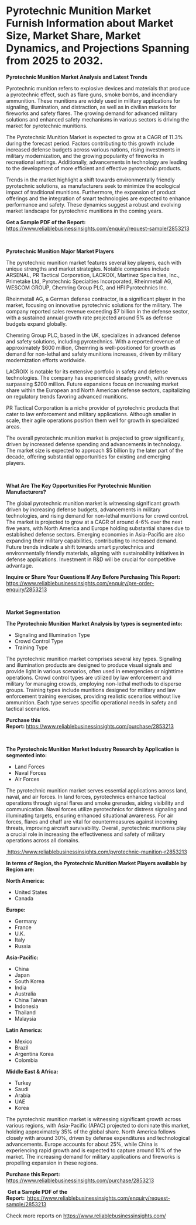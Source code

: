 <p><h1>Pyrotechnic Munition Market Furnish Information about Market Size, Market Share, Market Dynamics, and Projections Spanning from 2025 to 2032.</h1></p><p><strong>Pyrotechnic Munition Market Analysis and Latest Trends</strong></p>
<p><p>Pyrotechnic munition refers to explosive devices and materials that produce a pyrotechnic effect, such as flare guns, smoke bombs, and incendiary ammunition. These munitions are widely used in military applications for signaling, illumination, and distraction, as well as in civilian markets for fireworks and safety flares. The growing demand for advanced military solutions and enhanced safety mechanisms in various sectors is driving the market for pyrotechnic munitions.</p><p>The Pyrotechnic Munition Market is expected to grow at a CAGR of 11.3% during the forecast period. Factors contributing to this growth include increased defense budgets across various nations, rising investments in military modernization, and the growing popularity of fireworks in recreational settings. Additionally, advancements in technology are leading to the development of more efficient and effective pyrotechnic products.</p><p>Trends in the market highlight a shift towards environmentally friendly pyrotechnic solutions, as manufacturers seek to minimize the ecological impact of traditional munitions. Furthermore, the expansion of product offerings and the integration of smart technologies are expected to enhance performance and safety. These dynamics suggest a robust and evolving market landscape for pyrotechnic munitions in the coming years.</p></p>
<p><strong>Get a Sample PDF of the Report:&nbsp;</strong> <a href="https://www.reliablebusinessinsights.com/enquiry/request-sample/2853213?utm_campaign=3079&utm_medium=2&utm_source=Github&utm_content=ia&utm_term=11032025&utm_id=pyrotechnic-munition">https://www.reliablebusinessinsights.com/enquiry/request-sample/2853213</a></p>
<p>&nbsp;</p>
<p><strong>Pyrotechnic Munition Major Market Players</strong></p>
<p><p>The pyrotechnic munition market features several key players, each with unique strengths and market strategies. Notable companies include ARSENAL, PR Tactical Corporation, LACROIX, Martinez Specialties, Inc., Primetake Ltd, Pyrotechnic Specialties Incorporated, Rheinmetall AG, WESCOM GROUP, Chemring Group PLC, and HFI Pyrotechnics Inc.</p><p>Rheinmetall AG, a German defense contractor, is a significant player in the market, focusing on innovative pyrotechnic solutions for the military. The company reported sales revenue exceeding $7 billion in the defense sector, with a sustained annual growth rate projected around 5% as defense budgets expand globally.</p><p>Chemring Group PLC, based in the UK, specializes in advanced defense and safety solutions, including pyrotechnics. With a reported revenue of approximately $600 million, Chemring is well-positioned for growth as demand for non-lethal and safety munitions increases, driven by military modernization efforts worldwide.</p><p>LACROIX is notable for its extensive portfolio in safety and defense technologies. The company has experienced steady growth, with revenues surpassing $200 million. Future expansions focus on increasing market share within the European and North American defense sectors, capitalizing on regulatory trends favoring advanced munitions.</p><p>PR Tactical Corporation is a niche provider of pyrotechnic products that cater to law enforcement and military applications. Although smaller in scale, their agile operations position them well for growth in specialized areas.</p><p>The overall pyrotechnic munition market is projected to grow significantly, driven by increased defense spending and advancements in technology. The market size is expected to approach $5 billion by the later part of the decade, offering substantial opportunities for existing and emerging players.</p></p>
<p>&nbsp;</p>
<p><strong>What Are The Key Opportunities For Pyrotechnic Munition Manufacturers?</strong></p>
<p><p>The global pyrotechnic munition market is witnessing significant growth driven by increasing defense budgets, advancements in military technologies, and rising demand for non-lethal munitions for crowd control. The market is projected to grow at a CAGR of around 4-6% over the next five years, with North America and Europe holding substantial shares due to established defense sectors. Emerging economies in Asia-Pacific are also expanding their military capabilities, contributing to increased demand. Future trends indicate a shift towards smart pyrotechnics and environmentally friendly materials, aligning with sustainability initiatives in defense applications. Investment in R&D will be crucial for competitive advantage.</p></p>
<p><strong>Inquire or Share Your Questions If Any Before Purchasing This Report:</strong> <a href="https://www.reliablebusinessinsights.com/enquiry/pre-order-enquiry/2853213?utm_campaign=3079&utm_medium=2&utm_source=Github&utm_content=ia&utm_term=11032025&utm_id=pyrotechnic-munition">https://www.reliablebusinessinsights.com/enquiry/pre-order-enquiry/2853213</a></p>
<p>&nbsp;</p>
<p><strong>Market Segmentation</strong></p>
<p><strong>The Pyrotechnic Munition Market Analysis by types is segmented into:</strong></p>
<p><ul><li>Signaling and Illumination Type</li><li>Crowd Control Type</li><li>Training Type</li></ul></p>
<p><p>The pyrotechnic munition market comprises several key types. Signaling and illumination products are designed to produce visual signals and provide light in various scenarios, often used in emergencies or nighttime operations. Crowd control types are utilized by law enforcement and military for managing crowds, employing non-lethal methods to disperse groups. Training types include munitions designed for military and law enforcement training exercises, providing realistic scenarios without live ammunition. Each type serves specific operational needs in safety and tactical scenarios.</p></p>
<p><strong>Purchase this Report:&nbsp;</strong><a href="https://www.reliablebusinessinsights.com/purchase/2853213?utm_campaign=3079&utm_medium=2&utm_source=Github&utm_content=ia&utm_term=11032025&utm_id=pyrotechnic-munition">https://www.reliablebusinessinsights.com/purchase/2853213</a></p>
<p>&nbsp;</p>
<p><strong>The Pyrotechnic Munition Market Industry Research by Application is segmented into:</strong></p>
<p><ul><li>Land Forces</li><li>Naval Forces</li><li>Air Forces</li></ul></p>
<p><p>The pyrotechnic munition market serves essential applications across land, naval, and air forces. In land forces, pyrotechnics enhance tactical operations through signal flares and smoke grenades, aiding visibility and communication. Naval forces utilize pyrotechnics for distress signaling and illuminating targets, ensuring enhanced situational awareness. For air forces, flares and chaff are vital for countermeasures against incoming threats, improving aircraft survivability. Overall, pyrotechnic munitions play a crucial role in increasing the effectiveness and safety of military operations across all domains.</p></p>
<p><a href="https://www.reliablebusinessinsights.com/pyrotechnic-munition-r2853213?utm_campaign=3079&utm_medium=2&utm_source=Github&utm_content=ia&utm_term=11032025&utm_id=pyrotechnic-munition">&nbsp;https://www.reliablebusinessinsights.com/pyrotechnic-munition-r2853213</a></p>
<p><strong>In terms of Region, the Pyrotechnic Munition Market Players available by Region are:</strong></p>
<p>
    <p> <strong> North America: </strong>
        <ul>
            <li>United States</li>
            <li>Canada</li>
        </ul>
        </p> 
    <p> <strong> Europe: </strong>
        <ul>
            <li>Germany</li>
            <li>France</li>
            <li>U.K.</li>
            <li>Italy</li>
            <li>Russia</li>
        </ul>
        </p> 
    <p> <strong> Asia-Pacific: </strong>
        <ul>
            <li>China</li>
            <li>Japan</li>
            <li>South Korea</li>
            <li>India</li>
            <li>Australia</li>
            <li>China Taiwan</li>
            <li>Indonesia</li>
            <li>Thailand</li>
            <li>Malaysia</li>
        </ul>
        </p> 
    <p> <strong> Latin America: </strong>
        <ul>
            <li>Mexico</li>
            <li>Brazil</li>
            <li>Argentina Korea</li>
            <li>Colombia</li>
        </ul>
        </p> 
    <p> <strong> Middle East & Africa: </strong>
        <ul>
            <li>Turkey</li>
            <li>Saudi</li>
            <li>Arabia</li>
            <li>UAE</li>
            <li>Korea</li>
        </ul>
    </p>
    </p>
<p><p>The pyrotechnic munition market is witnessing significant growth across various regions, with Asia-Pacific (APAC) projected to dominate this market, holding approximately 35% of the global share. North America follows closely with around 30%, driven by defense expenditures and technological advancements. Europe accounts for about 25%, while China is experiencing rapid growth and is expected to capture around 10% of the market. The increasing demand for military applications and fireworks is propelling expansion in these regions.</p></p>
<p><strong>Purchase this Report: </strong><a href="https://www.reliablebusinessinsights.com/purchase/2853213?utm_campaign=3079&utm_medium=2&utm_source=Github&utm_content=ia&utm_term=11032025&utm_id=pyrotechnic-munition">https://www.reliablebusinessinsights.com/purchase/2853213</a></p>
<p>&nbsp;<strong>Get a Sample PDF of the Report:&nbsp;&nbsp;</strong><a href="https://www.reliablebusinessinsights.com/enquiry/request-sample/2853213?utm_campaign=3079&utm_medium=2&utm_source=Github&utm_content=ia&utm_term=11032025&utm_id=pyrotechnic-munition">https://www.reliablebusinessinsights.com/enquiry/request-sample/2853213</a></p>
<p><strong></strong></p>
<p>Check more reports on <a href="https://www.reliablebusinessinsights.com/?utm_campaign=3079&utm_medium=2&utm_source=Github&utm_content=ia&utm_term=11032025&utm_id=pyrotechnic-munition">https://www.reliablebusinessinsights.com/</a></p>